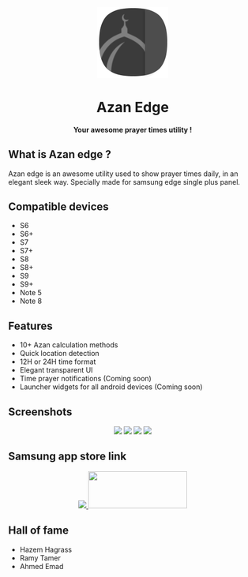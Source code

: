 <p align="center"><img src="https://github.com/OmarKRostom/Azan-Edge/blob/master/app/src/main/res/drawable-xhdpi/azan_edge_icon.png" /></p>
<h1 align="center">Azan Edge</h1>
<h4 align="center">Your awesome prayer times utility !</h4>

<h2>What is Azan edge ?</h2>
<p>Azan edge is an awesome utility used to show prayer times daily, in an elegant sleek way. Specially made for samsung edge single plus panel.</p>

<h2>Compatible devices</h2>
<ul>
  <li>S6</li>
  <li>S6+</li>
  <li>S7</li>
  <li>S7+</li>
  <li>S8</li>
  <li>S8+</li>
  <li>S9</li>
  <li>S9+</li>
  <li>Note 5</li>
  <li>Note 8</li>
</ul>

<h2>Features</h2>
<ul>
  <li>10+ Azan calculation methods</li>
  <li>Quick location detection</li>
  <li>12H or 24H time format</li>
  <li>Elegant transparent UI</li>
  <li>Time prayer notifications (Coming soon)</li>
  <li>Launcher widgets for all android devices (Coming soon)</li>
</ul>

<h2>Screenshots</h2>
<p align="center" style="width:100%;>
<div style="display:inline;">
<img width="200" src="https://i.imgur.com/TR1aNJF.jpg" />
<img width="200" src="https://i.imgur.com/6t2xPW3.jpg" />
<img width="200" src="https://i.imgur.com/ThbIwNS.jpg" />
<img width="200" src="https://i.imgur.com/IzsDC9U.jpg" />
</div>
</p>

<h2>Samsung app store link</h2>
<p align="center">
  <a href="http://apps.samsung.com/appquery/appDetail.as?appId=com.omarkrostom.azan_edge">
    <img width="200" src="https://resources.samsungdevelopers.com/@api/deki/files/1974/Galaxy_Apps_Badge_PNG.png?revision=1&size=bestfit" />
  </a>
  <a href="https://play.google.com/store/apps/details?id=com.omarkrostom.azan_edge">
    <img width="200" height="75" src="http://www.elmoreapps.com/wp-content/uploads/2013/04/GooglePlay.png" />
  </a>
</p>

<h2>Hall of fame</h2>
<ul>
  <li>Hazem Hagrass</li>
  <li>Ramy Tamer</li>
  <li>Ahmed Emad</li>
</ul>
